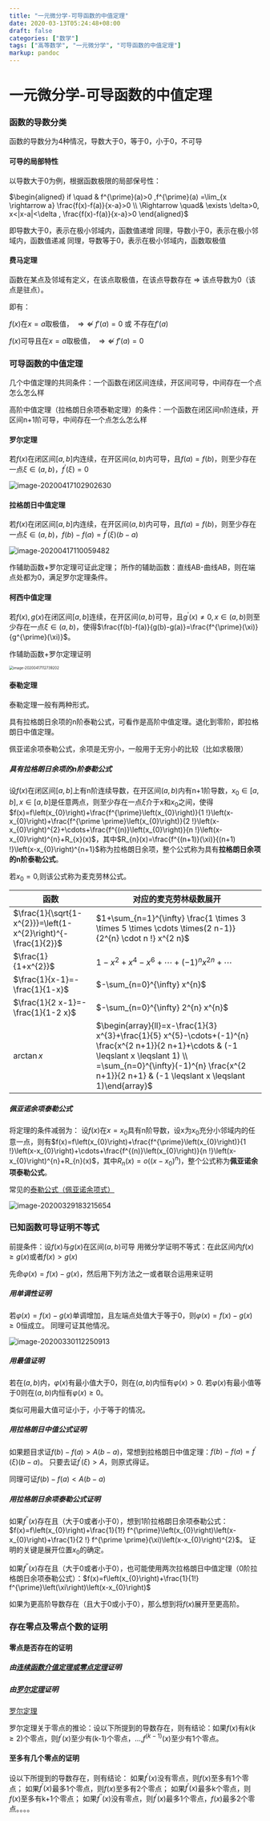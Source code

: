 ```yaml
---
title: "一元微分学-可导函数的中值定理"
date: 2020-03-13T05:24:48+08:00
draft: false
categories: ["数学"]
tags: ["高等数学", "一元微分学", "可导函数的中值定理"] 
markup: pandoc
---
```


# 一元微分学-可导函数的中值定理

### 函数的导数分类

函数的导数分为4种情况，导数大于0，等于0，小于0，不可导

#### 可导的局部特性

以导数大于0为例，根据函数极限的局部保号性：

$\begin{aligned} if \quad & f^{\prime}(a)>0 ,f^{\prime}(a) =\lim_{x \rightarrow a} \frac{f(x)-f(a)}{x-a}>0 \\ \Rightarrow \quad&  \exists \delta>0,  x<|x-a|<\delta , \frac{f(x)-f(a)}{x-a}>0 \end{aligned}$

即导数大于0，表示在极小邻域内，函数值递增
同理，导数小于0，表示在极小邻域内，函数值递减
同理，导数等于0，表示在极小邻域内，函数取极值

#### 费马定理

函数在某点及邻域有定义，在该点取极值，在该点导数存在 $\Rightarrow$ 该点导数为0（该点是驻点）。

即有：

$f(x)$在$x=a$取极值， $\Rightarrow \nLeftarrow$ $f'(a)=0$ 或 不存在$f'(a)$

$f(x)$可导且在$x=a$取极值， $\Rightarrow \nLeftarrow$ $f'(a)=0$ 

### 可导函数的中值定理

几个中值定理的共同条件：一个函数在闭区间连续，开区间可导，中间存在一个点怎么怎么样

高阶中值定理（拉格朗日余项泰勒定理）的条件：一个函数在闭区间n阶连续，开区间n+1阶可导，中间存在一个点怎么怎么样

#### 罗尔定理

若$f(x)$在闭区间$[a, b]$内连续，在开区间$(a, b)$内可导，且$f(a)=f(b)$，则至少存在一点$\xi \in(a, b)$，$f^{\prime}(\xi)=0$

![image-20200417102902630](https://picgo12138.oss-cn-hangzhou.aliyuncs.com/md/image-20200417102902630.png)

#### 拉格朗日中值定理

若$f(x)$在闭区间$[a, b]$内连续，在开区间$(a, b)$内可导，且$f(a)=f(b)$，则至少存在一点$\xi \in(a, b)$，$f(b)-f(a)=f^{\prime}(\xi)(b-a)$

![image-20200417110059482](https://picgo12138.oss-cn-hangzhou.aliyuncs.com/md/image-20200417110059482.png)

作辅助函数+罗尔定理可证此定理；
所作的辅助函数：直线AB-曲线AB，则在端点处都为0，满足罗尔定理条件。

#### 柯西中值定理

若$f(x), g(x)$在闭区间$[a, b]$连续，在开区间$(a, b)$可导，且$g^{\prime}(x) \neq 0, x \in(a, b)$则至少存在一点$\xi \in(a, b)$，使得$\frac{f(b)-f(a)}{g(b)-g(a)}=\frac{f^{\prime}(\xi)}{g^{\prime}(\xi)}$。



作辅助函数+罗尔定理证明

<img src="https://picgo12138.oss-cn-hangzhou.aliyuncs.com/md/image-20200417112739202.png" alt="image-20200417112739202" style="zoom:50%;" />

#### 泰勒定理

泰勒定理一般有两种形式。

具有拉格朗日余项的n阶泰勒公式，可看作是高阶中值定理。退化到零阶，即拉格朗日中值定理。

佩亚诺余项泰勒公式，余项是无穷小，一般用于无穷小的比较（比如求极限）

##### 具有拉格朗日余项的n阶泰勒公式

设$f(x)$在闭区间$[a,b]$上有n阶连续导数，在开区间$(a,b)$内有n+1阶导数，$x_{0} \in[a, b], x \in[a, b]$是任意两点，则至少存在一点$\xi$介于x和$x_0$之间，使得$f(x)=f\left(x_{0}\right)+\frac{f^{\prime}\left(x_{0}\right)}{1 !}\left(x-x_{0}\right)+\frac{f^{\prime \prime}\left(x_{0}\right)}{2 !}\left(x-x_{0}\right)^{2}+\cdots+\frac{f^{(n)}\left(x_{0}\right)}{n !}\left(x-x_{0}\right)^{n}+R_{x}(x)$，其中$R_{n}(x)=\frac{f^{(n+1)}(\xi)}{(n+1) !}\left(x-x_{0}\right)^{n+1}$称为拉格朗日余项，整个公式称为具有**拉格朗日余项的n阶泰勒公式**。

若$x_0 = 0$,则该公式称为麦克劳林公式。

| 函数                                                         | 对应的麦克劳林级数展开                                       |
| ------------------------------------------------------------ | ------------------------------------------------------------ |
| $\frac{1}{\sqrt{1-x^{2}}}=\left(1-x^{2}\right)^{-\frac{1}{2}}$ | $1+\sum_{n=1}^{\infty} \frac{1 \times 3 \times 5 \times \cdots \times(2 n-1)}{2^{n} \cdot n !} x^{2 n}$ |
| $\frac{1}{1+x^{2}}$                                          | $1-x^{2}+x^{4}-x^{6}+\cdots+(-1)^{n} x^{2 n}+\cdots$         |
| $\frac{1}{x-1}=-\frac{1}{1-x}$                               | $-\sum_{n=0}^{\infty} x^{n}$                                 |
| $\frac{1}{2 x-1}=-\frac{1}{1-2 x}$                           | $-\sum_{n=0}^{\infty} 2^{n} x^{n}$                           |
| $\arctan x$                                                  | $\begin{array}{ll}=x-\frac{1}{3} x^{3}+\frac{1}{5} x^{5}-\cdots+(-1)^{n} \frac{x^{2 n+1}}{2 n+1}+\cdots & (-1 \leqslant x \leqslant 1) \\ =\sum_{n=0}^{\infty}(-1)^{n} \frac{x^{2 n+1}}{2 n+1} & (-1 \leqslant x \leqslant 1)\end{array}$ |

##### 佩亚诺余项泰勒公式

将定理的条件减弱为：
设$f(x)$在$x=x_0$具有n阶导数，设x为$x_0$充分小邻域内的任意一点，则有$f(x)=f\left(x_{0}\right)+\frac{f^{\prime}\left(x_{0}\right)}{1 !}\left(x-x_{0}\right)+\cdots+\frac{f^{(n)}\left(x_{0}\right)}{n !}\left(x-x_{0}\right)^{n}+R_{n}(x)$，其中$R_{n}(x)=o\left(\left(x-x_{0}\right)^{n}\right)$，整个公式称为**佩亚诺余项泰勒公式**。

常见的[泰勒公式（佩亚诺余项式）](#泰勒公式（佩亚诺余项式）)

![image-20200329183215654](https://picgo12138.oss-cn-hangzhou.aliyuncs.com/md/image-20200329183215654.png)

### 已知函数可导证明不等式

前提条件：设$f(x)$与$g(x)$在区间$(a,b)$可导
用微分学证明不等式：在此区间内$f(x) \geqslant g(x)$或者$f(x)>g(x)$

先命$\varphi(x)=f(x)-g(x)$，然后用下列方法之一或者联合运用来证明

##### 用单调性证明

若$\varphi(x)=f(x)-g(x)$单调增加，且左端点处值大于等于0，则$\varphi(x)=f(x)-g(x) \ge 0$恒成立。
同理可证其他情况。

![image-20200330112250913](https://picgo12138.oss-cn-hangzhou.aliyuncs.com/md/image-20200330112250913.png)

##### 用最值证明

若在$(a,b)$内，$\varphi (x)$有最小值大于0，则在$(a,b)$内恒有$\varphi (x) \gt 0$.
若$\varphi (x)$有最小值等于0则在$(a,b)$内恒有$\varphi (x) \ge 0$。

类似可用最大值可证小于，小于等于的情况。

##### 用拉格朗日中值公式证明

如果题目求证$f(b)-f(a)>A(b-a)$，常想到拉格朗日中值定理：$f(b)-f(a)=f^{\prime}(\xi)(b-a)$。
只要去证$f^{\prime}(\xi)>A$，则原式得证。

同理可证$f(b)-f(a)<A(b-a)$

##### 用拉格朗日余项泰勒公式证明

如果$f^{\prime \prime}(x)$存在且（大于0或者小于0），想到1阶拉格朗日余项泰勒公式：$f(x)=f\left(x_{0}\right)+\frac{1}{1!} f^{\prime}\left(x_{0}\right)\left(x-x_{0}\right)+\frac{1}{2 !} f^{\prime \prime}(\xi)\left(x-x_{0}\right)^{2}$。
证明的关键是展开位置$x_0$的确定。

如果$f^{\prime \prime}(x)$存在且（大于0或者小于0），也可能使用两次拉格朗日中值定理（0阶拉格朗日余项泰勒公式）：$f(x)=f\left(x_{0}\right)+\frac{1}{1!} f^{\prime}\left(\xi\right)\left(x-x_{0}\right)$

如果为更高阶导数存在（且大于0或小于0），那么想到将$f(x)$展开至更高阶。

### 存在零点及零点个数的证明

#### 零点是否存在的证明

##### 由[连续函数介值定理或零点定理](#闭区间上连续函数的性质)证明

##### 由[罗尔定理](#罗尔定理)证明

[罗尔定理](#罗尔定理)

罗尔定理关于零点的推论：设以下所提到的导数存在，则有结论：如果$f(x)$有$k(k\ge 2)$个零点，则$f^\prime (x)$至少有(k-1)个零点，...,$f^{(k-1)}(x)$至少有1个零点。

#### 至多有几个零点的证明

设以下所提到的导数存在，则有结论：
如果$f^{\prime}(x)$没有零点，则$f(x)$至多有1个零点；
如果$f^{\prime}(x)$最多1个零点，则$f(x)$至多有2个零点；
如果$f^{\prime}(x)$最多k个零点，则$f(x)$至多有k+1个零点；
如果$f^{\prime \prime}(x)$没有零点，则$f^{\prime}(x)$最多1个零点，$f(x)$最多2个零点。。。。